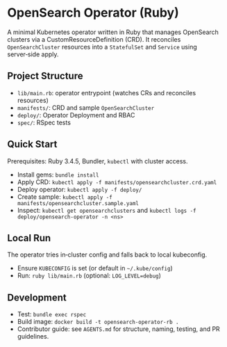 # OpenSearch Operator (Ruby)

A minimal Kubernetes operator written in Ruby that manages OpenSearch clusters via a CustomResourceDefinition (CRD). It reconciles `OpenSearchCluster` resources into a `StatefulSet` and `Service` using server‑side apply.

## Project Structure

- `lib/main.rb`: operator entrypoint (watches CRs and reconciles resources)
- `manifests/`: CRD and sample `OpenSearchCluster`
- `deploy/`: Operator Deployment and RBAC
- `spec/`: RSpec tests

## Quick Start

Prerequisites: Ruby 3.4.5, Bundler, `kubectl` with cluster access.

- Install gems: `bundle install`
- Apply CRD: `kubectl apply -f manifests/opensearchcluster.crd.yaml`
- Deploy operator: `kubectl apply -f deploy/`
- Create sample: `kubectl apply -f manifests/opensearchcluster.sample.yaml`
- Inspect: `kubectl get opensearchclusters` and `kubectl logs -f deploy/opensearch-operator -n <ns>`

## Local Run

The operator tries in‑cluster config and falls back to local kubeconfig.

- Ensure `KUBECONFIG` is set (or default in `~/.kube/config`)
- Run: `ruby lib/main.rb` (optional: `LOG_LEVEL=debug`)

## Development

- Test: `bundle exec rspec`
- Build image: `docker build -t opensearch-operator-rb .`
- Contributor guide: see `AGENTS.md` for structure, naming, testing, and PR guidelines.
